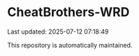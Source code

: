 # CheatBrothers-WRD

Last updated: 2025-07-12 07:18:49

This repository is automatically maintained.
